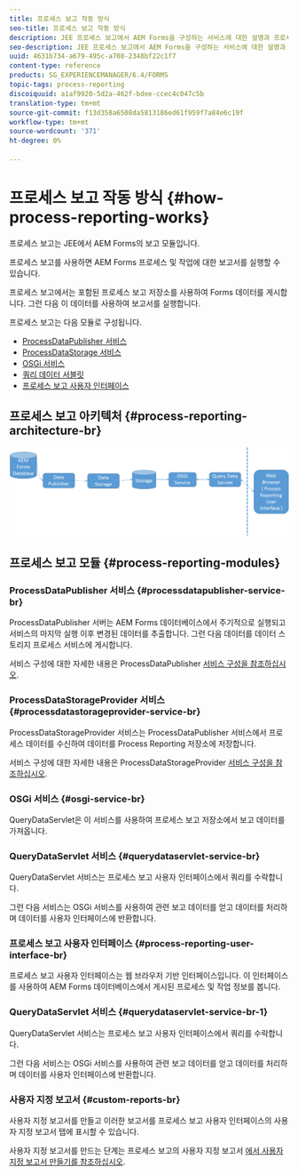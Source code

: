 ```yaml
---
title: 프로세스 보고 작동 방식
seo-title: 프로세스 보고 작동 방식
description: JEE 프로세스 보고에서 AEM Forms을 구성하는 서비스에 대한 설명과 프로세스 보고 UI 소개
seo-description: JEE 프로세스 보고에서 AEM Forms을 구성하는 서비스에 대한 설명과 프로세스 보고 UI 소개
uuid: 4631b734-a679-495c-a708-2348bf22c1f7
content-type: reference
products: SG_EXPERIENCEMANAGER/6.4/FORMS
topic-tags: process-reporting
discoiquuid: a1af9920-5d2a-462f-bdee-ccec4c047c5b
translation-type: tm+mt
source-git-commit: f13d358a6508da5813186ed61f959f7a84e6c19f
workflow-type: tm+mt
source-wordcount: '371'
ht-degree: 0%

---
```



# 프로세스 보고 작동 방식 {#how-process-reporting-works}

프로세스 보고는 JEE에서 AEM Forms의 보고 모듈입니다.

프로세스 보고를 사용하면 AEM Forms 프로세스 및 작업에 대한 보고서를 실행할 수 있습니다.

프로세스 보고에서는 포함된 프로세스 보고 저장소를 사용하여 Forms 데이터를 게시합니다. 그런 다음 이 데이터를 사용하여 보고서를 실행합니다.

프로세스 보고는 다음 모듈로 구성됩니다.

* [ProcessDataPublisher 서비스](/help/forms/using/process-reporting/process-reporting-architecture.md#p-processdatapublisher-service-br-p)
* [ProcessDataStorage 서비스](/help/forms/using/process-reporting/process-reporting-architecture.md#p-processdatastorageprovider-service-br-p)
* [OSGi 서비스](/help/forms/using/process-reporting/process-reporting-architecture.md#p-osgi-service-br-p)
* [쿼리 데이터 서블릿](/help/forms/using/process-reporting/process-reporting-architecture.md#p-querydataservlet-service-br-p)
* [프로세스 보고 사용자 인터페이스](/help/forms/using/process-reporting/process-reporting-architecture.md#p-process-reporting-user-interface-br-p)

## 프로세스 보고 아키텍처 {#process-reporting-architecture-br}

![프로세스 보고 아키텍처](assets/processreportingarchitecture.png)

## 프로세스 보고 모듈 {#process-reporting-modules}

### ProcessDataPublisher 서비스 {#processdatapublisher-service-br}

ProcessDataPublisher 서버는 AEM Forms 데이터베이스에서 주기적으로 실행되고 서비스의 마지막 실행 이후 변경된 데이터를 추출합니다. 그런 다음 데이터를 데이터 스토리지 프로세스 서비스에 게시합니다.

서비스 구성에 대한 자세한 내용은 ProcessDataPublisher [서비스 구성을 참조하십시오](/help/forms/using/process-reporting/install-start-process-reporting.md#p-reportconfiguration-service-p).

### ProcessDataStorageProvider 서비스 {#processdatastorageprovider-service-br}

ProcessDataStorageProvider 서비스는 ProcessDataPublisher 서비스에서 프로세스 데이터를 수신하여 데이터를 Process Reporting 저장소에 저장합니다.

서비스 구성에 대한 자세한 내용은 ProcessDataStorageProvider [서비스 구성을 참조하십시오](/help/forms/using/process-reporting/install-start-process-reporting.md#p-to-configure-the-process-reporting-repository-locations-p).

### OSGi 서비스 {#osgi-service-br}

QueryDataServlet은 이 서비스를 사용하여 프로세스 보고 저장소에서 보고 데이터를 가져옵니다.

### QueryDataServlet 서비스 {#querydataservlet-service-br}

QueryDataServlet 서비스는 프로세스 보고 사용자 인터페이스에서 쿼리를 수락합니다.

그런 다음 서비스는 OSGi 서비스를 사용하여 관련 보고 데이터를 얻고 데이터를 처리하며 데이터를 사용자 인터페이스에 반환합니다.

### 프로세스 보고 사용자 인터페이스 {#process-reporting-user-interface-br}

프로세스 보고 사용자 인터페이스는 웹 브라우저 기반 인터페이스입니다. 이 인터페이스를 사용하여 AEM Forms 데이터베이스에서 게시된 프로세스 및 작업 정보를 봅니다.

### QueryDataServlet 서비스 {#querydataservlet-service-br-1}

QueryDataServlet 서비스는 프로세스 보고 사용자 인터페이스에서 쿼리를 수락합니다.

그런 다음 서비스는 OSGi 서비스를 사용하여 관련 보고 데이터를 얻고 데이터를 처리하며 데이터를 사용자 인터페이스에 반환합니다.

### 사용자 지정 보고서 {#custom-reports-br}

사용자 지정 보고서를 만들고 이러한 보고서를 프로세스 보고 사용자 인터페이스의 사용자 지정 보고서 탭에 표시할 수 있습니다.

사용자 지정 보고서를 만드는 단계는 프로세스 보고의 사용자 지정 보고서 [에서 사용자 지정 보고서 만들기를 참조하십시오](/help/forms/using/process-reporting/process-reporting-custom-reports.md).

